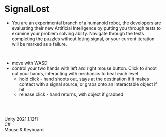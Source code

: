 # SignalLost

- You are an experimental branch of a humanoid robot, the developers are evaluating their new Artificial Intelligence by putting you through tests to examine your problem solving ability. Navigate through the tests completing the puzzles without losing signal, or your current iteration will be marked as a failure.

<br />

- move with WASD
- control your two hands with left and right mouse button. Click to shoot out your hands, interacting with mechanics to beat each level
  - hold click - hand shoots out, stays at the destination if it makes contact with a signal source, or grabs onto an interactable object if hit
  - release click - hand returns, with object if grabbed

<br />
<br />

Unity 2021.1.12f1
<br />
C#
<br />
Mouse & Keyboard
<br />

